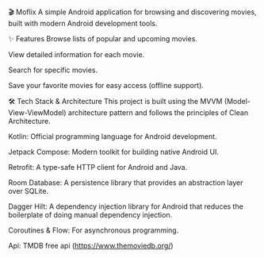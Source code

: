 🎬 Moflix
A simple Android application for browsing and discovering movies, built with modern Android development tools.

✨ Features
Browse lists of popular and upcoming movies.

View detailed information for each movie.

Search for specific movies.

Save your favorite movies for easy access (offline support).

🛠️ Tech Stack & Architecture
This project is built using the MVVM (Model-View-ViewModel) architecture pattern and follows the principles of Clean Architecture.

Kotlin: Official programming language for Android development.

Jetpack Compose: Modern toolkit for building native Android UI.

Retrofit: A type-safe HTTP client for Android and Java.

Room Database: A persistence library that provides an abstraction layer over SQLite.

Dagger Hilt: A dependency injection library for Android that reduces the boilerplate of doing manual dependency injection.

Coroutines & Flow: For asynchronous programming.

Api: TMDB free api (https://www.themoviedb.org/)
